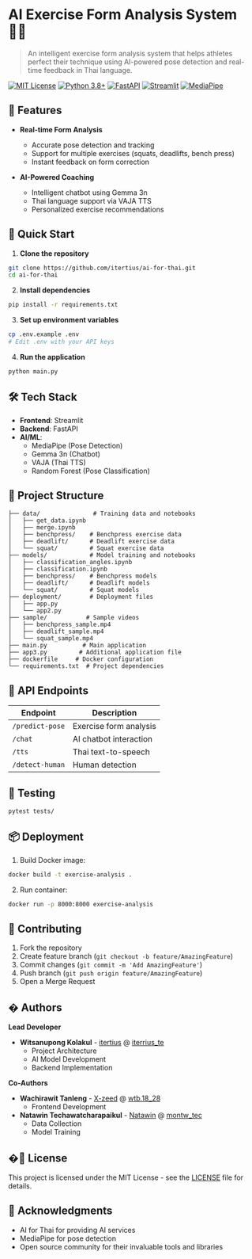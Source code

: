 # AI Exercise Form Analysis System 🏋️‍♂️

> An intelligent exercise form analysis system that helps athletes perfect their technique using AI-powered pose detection and real-time feedback in Thai language.

[![MIT License](https://img.shields.io/badge/License-MIT-green.svg)](https://choosealicense.com/licenses/mit/)
[![Python 3.8+](https://img.shields.io/badge/python-3.8+-blue.svg)](https://www.python.org/downloads/)
[![FastAPI](https://img.shields.io/badge/FastAPI-0.68.0+-00a393.svg)](https://fastapi.tiangolo.com)
[![Streamlit](https://img.shields.io/badge/Streamlit-FF4B4B.svg)](https://streamlit.io/)
[![MediaPipe](https://img.shields.io/badge/MediaPipe-0.8.9+-yellow.svg)](https://mediapipe.dev/)

## 🌟 Features

- **Real-time Form Analysis**
  - Accurate pose detection and tracking
  - Support for multiple exercises (squats, deadlifts, bench press)
  - Instant feedback on form correction
  
- **AI-Powered Coaching**
  - Intelligent chatbot using Gemma 3n
  - Thai language support via VAJA TTS
  - Personalized exercise recommendations

## 🚀 Quick Start

1. **Clone the repository**
```bash
git clone https://github.com/itertius/ai-for-thai.git
cd ai-for-thai
```

2. **Install dependencies**
```bash
pip install -r requirements.txt
```

3. **Set up environment variables**
```bash
cp .env.example .env
# Edit .env with your API keys
```

4. **Run the application**
```bash
python main.py
```

## 🛠 Tech Stack

- **Frontend**: Streamlit
- **Backend**: FastAPI
- **AI/ML**: 
  - MediaPipe (Pose Detection)
  - Gemma 3n (Chatbot)
  - VAJA (Thai TTS)
  - Random Forest (Pose Classification)

## 📁 Project Structure

```
├── data/               # Training data and notebooks
│   ├── get_data.ipynb
│   ├── merge.ipynb
│   ├── benchpress/    # Benchpress exercise data
│   ├── deadlift/      # Deadlift exercise data
│   └── squat/         # Squat exercise data
├── models/            # Model training and notebooks
│   ├── classification_angles.ipynb
│   ├── classification.ipynb
│   ├── benchpress/    # Benchpress models
│   ├── deadlift/      # Deadlift models
│   └── squat/         # Squat models
├── deployment/        # Deployment files
│   ├── app.py
│   └── app2.py
├── sample/           # Sample videos
│   ├── benchpress_sample.mp4
│   ├── deadlift_sample.mp4
│   └── squat_sample.mp4
├── main.py          # Main application
├── app3.py         # Additional application file
├── dockerfile     # Docker configuration
└── requirements.txt  # Project dependencies
```

## 🔌 API Endpoints

| Endpoint | Description |
|----------|-------------|
| `/predict-pose` | Exercise form analysis |
| `/chat` | AI chatbot interaction |
| `/tts` | Thai text-to-speech |
| `/detect-human` | Human detection |

## 🧪 Testing

```bash
pytest tests/
```

## 📦 Deployment

1. Build Docker image:
```bash
docker build -t exercise-analysis .
```

2. Run container:
```bash
docker run -p 8000:8000 exercise-analysis
```

## 🤝 Contributing

1. Fork the repository
2. Create feature branch (`git checkout -b feature/AmazingFeature`)
3. Commit changes (`git commit -m 'Add AmazingFeature'`)
4. Push branch (`git push origin feature/AmazingFeature`)
5. Open a Merge Request

## � Authors

**Lead Developer**
- **Witsanupong Kolakul** - [itertius](https://github.com/itertius) @ [iterrius_te](https://www.instagram.com/iterrius_te/)
  - Project Architecture
  - AI Model Development
  - Backend Implementation

**Co-Authors**
- **Wachirawit Tanleng** - [X-zeed](https://github.com/X-zeed) @ [wtb.18_28](https://www.instagram.com/wtb.18_28/)
  - Frontend Development
- **Natawin Techawatcharapaikul** - [Natawin](https://github.com/Natawin) @ [montw_tec](https://www.instagram.com/montw_tec/)
  - Data Collection
  - Model Training

## �📄 License

This project is licensed under the MIT License - see the [LICENSE](LICENSE) file for details.

## 🙏 Acknowledgments

- AI for Thai for providing AI services
- MediaPipe for pose detection
- Open source community for their invaluable tools and libraries
